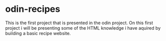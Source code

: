 # odin-recipes
This is the first project that is presented in the odin project. On this first project i will be presenting some of the HTML knowledge i have aquired by building a basic recipe website. 
